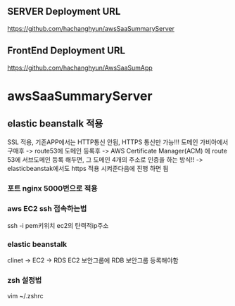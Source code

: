 ## SERVER Deployment URL
  https://github.com/hachanghyun/awsSaaSummaryServer

## FrontEnd Deployment URL
  https://github.com/hachanghyun/AwsSaaSumApp

# awsSaaSummaryServer 

## elastic beanstalk 적용 
  SSL 적용, 기존APP에서는 HTTP통신 안됨, HTTPS 통신만 가능!!!
  도메인 가비아에서 구매후 -> route53에 도메인 등록후 -> AWS Certificate Manager(ACM) 에 route 53에 서브도메인 등록 해두면, 그 도메인 4개의 주소로 인증을 하는 방식!! -> elasticbeanstak에서도 https 적용 시켜준다음에 진행 하면 됨
### 포트 nginx 5000번으로 적용

### aws EC2 ssh 접속하는법
  ssh -i pem키위치 ec2의 탄력적ip주소

### elastic beanstalk
  clinet -> EC2 -> RDS
  EC2 보안그룹에 RDB 보안그룹 등록해야함

### zsh 설정법
  vim ~/.zshrc
  
